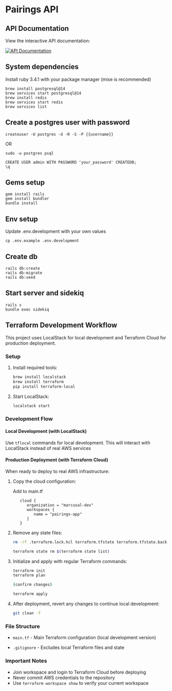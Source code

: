 # Pairings API

## API Documentation

View the interactive API documentation:

[![API Documentation](https://img.shields.io/badge/API-Documentation-blue)](https://petstore.swagger.io/?url=https://raw.githubusercontent.com/marcusal/pairings-app/main/pairings-api/swagger/v1/swagger.yaml)

## System dependencies

Install ruby 3.4.1 with your package manager (mise is recommended)

```
brew install postgresql@14
brew services start postgresql@14
brew install redis
brew services start redis
brew services list
```

## Create a postgres user with password

```
createuser -U postgres -d -R -S -P {{username}}
```

OR

```
sudo -u postgres psql

CREATE USER admin WITH PASSWORD 'your_password' CREATEDB;
\q
```

## Gems setup

```
gem install rails
gem install bundler
bundle install
```

## Env setup

Update .env.development with your own values

```
cp .env.example .env.development
```

## Create db

```
rails db:create
rails db:migrate
rails db:seed
```

## Start server and sidekiq

```
rails s
bundle exec sidekiq
```

## Terraform Development Workflow

This project uses LocalStack for local development and Terraform Cloud for production deployment.

### Setup

1. Install required tools:

   ```bash
   brew install localstack
   brew install terraform
   pip install terraform-local
   ```

2. Start LocalStack:
   ```bash
   localstack start
   ```

### Development Flow

#### Local Development (with LocalStack)

Use `tflocal` commands for local development. This will interact with LocalStack instead of real AWS services

#### Production Deployment (with Terraform Cloud)

When ready to deploy to real AWS infrastructure:

1. Copy the cloud configuration:

   Add to main.tf

   ```
      cloud {
         organization = "marcusal-dev"
         workspaces {
            name = "pairings-app"
         }
      }
   ```

2. Remove any state files:

   ```bash
   rm -rf .terraform.lock.hcl terraform.tfstate terraform.tfstate.backup
   ```

   ```bash
   terraform state rm $(terraform state list)
   ```

3. Initialize and apply with regular Terraform commands:

   ```bash
   terraform init
   terraform plan

   (confirm changes)

   terraform apply
   ```

4. After deployment, revert any changes to continue local development:
   ```bash
   git clean -f
   ```

### File Structure

- `main.tf` - Main Terraform configuration (local development version)

- `.gitignore` - Excludes local Terraform files and state

### Important Notes

- Join workspace and login to Terraform Cloud before deploying
- Never commit AWS credentials to the repository
- Use `terraform workspace show` to verify your current workspace
